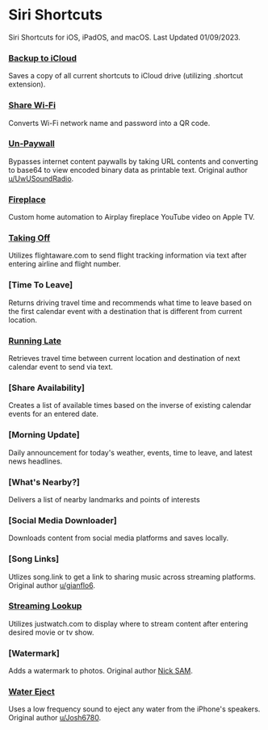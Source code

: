 # Siri Shortcuts
Siri Shortcuts for iOS, iPadOS, and macOS. Last Updated 01/09/2023.

### [Backup to iCloud](https://www.icloud.com/shortcuts/748ad4ff10004aff80a55ed0d7868d7b)
Saves a copy of all current shortcuts to iCloud drive (utilizing .shortcut extension).

### [Share Wi-Fi](https://www.icloud.com/shortcuts/d3d196e57bff413db91e1e89130b6524)
Converts Wi-Fi network name and password into a QR code.

### [Un-Paywall](https://www.icloud.com/shortcuts/fdeb01479c1e4513ad6300f67706cd03)
Bypasses internet content paywalls by taking URL contents and converting to base64 to view encoded binary data as printable text. Original author [u/UwUSoundRadio](https://www.reddit.com/r/shortcuts/comments/da5jw7/paywall_bypass/).

### [Fireplace](https://www.icloud.com/shortcuts/7b610137ef6843b1917e1dc4f765234d)
Custom home automation to Airplay fireplace YouTube video on Apple TV.

### [Taking Off](https://www.icloud.com/shortcuts/26baa9660ce84e1a8e7072fd77d750ea)
Utilizes flightaware.com to send flight tracking information via text after entering airline and flight number.

### [Time To Leave]
Returns driving travel time and recommends what time to leave based on the first calendar event with a destination that is different from current location.

### [Running Late](https://www.icloud.com/shortcuts/a97cd07dbd534c83a1ff6ccc03c9191a)
Retrieves travel time between current location and destination of next calendar event to send via text.

### [Share Availability]
Creates a list of available times based on the inverse of existing calendar events for an entered date.

### [Morning Update]
Daily announcement for today's weather, events, time to leave, and latest news headlines.

### [What's Nearby?]
Delivers a list of nearby landmarks and points of interests

### [Social Media Downloader]
Downloads content from social media platforms and saves locally.

### [Song Links]
Utlizes song.link to get a link to sharing music across streaming platforms. Original author [u/gianflo6](https://www.reddit.com/r/shortcuts/comments/gaskty/update_songlink_the_only_music_link_converter/).

### [Streaming Lookup](https://www.icloud.com/shortcuts/31de8d40f18d48188d704e936e3a84e3)
Utilizes justwatch.com to display where to stream content after entering desired movie or tv show.

### [Watermark]
Adds a watermark to photos. Original author [Nick SAM](https://nicksam.ca).

### [Water Eject](https://www.icloud.com/shortcuts/607b5418d18f403b91ef25afd3b91dfc)
Uses a low frequency sound to eject any water from the iPhone's speakers. Original author [u/Josh6780](https://www.reddit.com/r/shortcuts/comments/9s6bng/eject_water_from_your_device_like_an_apple_watch/).
